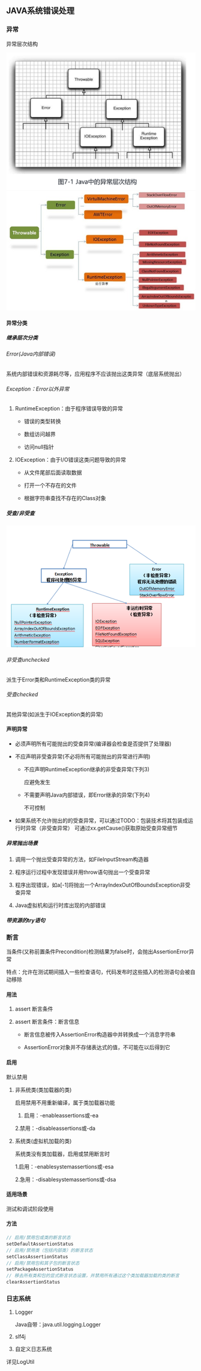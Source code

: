 ## JAVA系统错误处理

### 异常

异常层次结构

![ExceptionArchitecture.png](images/ExceptionArchitecture.png)
![ExceptionArchitecture2.png](images/ExceptionArchitecture2.png)

#### 异常分类

##### 继承层次分类

###### Error(Java内部错误)
  
系统内部错误和资源耗尽等，应用程序不应该抛出这类异常（底层系统抛出）

###### Exception：Error以外异常

1. RuntimeException：由于程序错误导致的异常
   
    * 错误的类型转换
      
    * 数组访问越界
      
    * 访问null指针

2. IOException：由于I/O错误这类问题导致的异常
   
    * 从文件尾部后面读取数据
      
    * 打开一个不存在的文件
      
    * 根据字符串查找不存在的Class对象

##### 受查/非受查

![CheckedAndUncheckedException.png](images/CheckedAndUncheckedException.png)

###### 非受查unchecked

派生于Error类和RuntimeException类的异常

###### 受查checked

其他异常(如派生于IOException类的异常)

#### 声明异常

* 必须声明所有可能抛出的受查异常(编译器会检查是否提供了处理器)

* 不应声明非受查异常(不必将所有可能抛出的异常进行声明)

   * 不应声明RuntimeException继承的非受查异常(下列3)
   
      应避免发生
   
   * 不需要声明Java内部错误，即Error继承的异常(下列4)
   
      不可控制
   
* 如果系统不允许抛出的的受查异常，可以通过TODO：包装技术将其包装成运行时异常（非受查异常） 可通过xx.getCause()获取原始受查异常细节

##### 异常抛出场景

1. 调用一个抛出受查异常的方法，如FileInputStream构造器
   
2. 程序运行过程中发现错误并用throw语句抛出一个受查异常
   
3. 程序出现错误，如a[-1]将抛出一个ArrayIndexOutOfBoundsException非受查异常
   
4. Java虚拟机和运行时库出现的内部错误

##### 带资源的try语句

### 断言

当条件(又称前置条件Precondition)检测结果为false时，会抛出AssertionError异常

特点：允许在测试期间插入一些检查语句，代码发布时这些插入的检测语句会被自动移除

#### 用法

1. assert 断言条件
   
2. assert 断言条件：断言信息
   
    * 断言信息被传入AssertionError构造器中并转换成一个消息字符串

    * AssertionError对象并不存储表达式的值，不可能在以后得到它

#### 启用

默认禁用

1. 非系统类(类加载器的类)

    启用禁用不用重新编译，属于类加载器功能
   
    1. 启用：-enableassertions或-ea
    
    2.禁用：-disableassertions或-da
   
2. 系统类(虚拟机加载的类)

    系统类没有类加载器，启用或禁用断言时
   
    1.启用：-enablesystemassertions或-esa
   
    2.急用：-disablesystemassertions或-dsa
   
#### 适用场景

测试和调试阶段使用

#### 方法

```java
// 启用/禁用包或类的断言状态
setDefaultAssertionStatus
// 启用/禁用类（包括内部类）的断言状态
setClassAssertionStatus
// 启用/禁用包和其子包的断言状态
setPackageAssertionStatus
// 移去所有类和包的显式断言状态设置，并禁用所有通过这个类加载器加载的类的断言
clearAssertionStatus
```

### 日志系统

1. Logger

   Java自带：java.util.logging.Logger

2. slf4j

3. 自定义日志系统

详见LogUtil